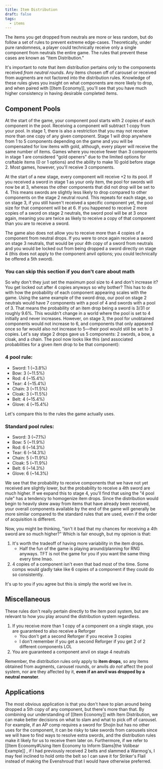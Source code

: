 ```yaml
---
title: Item Distribution
draft: false
tags:
  - items
---
```

The items you get dropped from neutrals are more or less random, but do follow a set of rules to prevent extreme edge-cases. Theoretically, under pure randomness, a player could technically receive only a single component from neutrals the entire game. The rules that prevent these cases are known as "Item Distribution."

It's important to note that item distribution pertains only to the components received *from neutral rounds*. Any items chosen off of carousel or received from augments are not factored into the distribution rules. Knowledge of these rules gives you insight on what components are more likely to drop, and when paired with [[Item Economy]], you'll see that you have much higher consistency in having desirable completed items.

## Component Pools
At the start of the game, your component pool starts with 2 copies of each component in the pool. Receiving a component will subtract 1 copy from your pool. In stage 1, there is also a restriction that you may not receive more than one copy of any given component. Stage 1 will drop anywhere from 1 to 5 components depending on the game and you will be compensated for low items with gold, although, every player will receive the same number of items. Games where you receive fewer than 3 components in stage 1 are considered "gold openers" due to the limited options for craftable items (0 or 1 options) and the ability to make 10 gold before stage 2. Most games, however, you'll receive 3 components.

At the start of a new stage, every component will receive +2 to its pool. If you received a sword in stage 1 as your only item, the pool for swords will now be at 3, whereas the other components that did not drop will be set to 4. This means swords are slightly less likely to drop compared to other components on the stage 2 neutral round. This repeats for each stage, so on stage 3, if you still haven't received a specific component yet, the pool size for that component will be at 6. If you happened to receive 2 more copies of a sword on stage 2 neutrals, the sword pool will be at 3 once again, meaning you are twice as likely to receive a copy of that component than you are to receive a sword.

The game also does not allow you to receive more than 4 copies of a component from neutral drops. If you were to once again receive a sword on stage 3 neutrals, that would be your 4th copy of a sword from neutrals and you would be locked out from being dropped a sword directly on stage 4 (this does not apply to the component anvil options; you could technically be offered a 5th sword).

### You can skip this section if you don't care about math
So why don't they just set the maximum pool size to 4 and don't increase it? You get locked out after 4 copies anyways so why bother? This has to do with how the probability of each component appearing scales with the game. Using the same example of the sword drop, our pool on stage 2 neutrals would have 7 components with a pool of 4 and swords with a pool of 3. That means the probability of an item drop being a sword is 3/31 or roughly 9.6%. This wouldn't change in a world where the pool is set to 4 initially and never increases. However, on stage 3, the pool for unobtained components would not increase to 6, and components that only appeared once so far would also not increase to 5—their pool would still be set to 3 copies. Let's say stage 2 drops gave us 5 components: 2 swords, a bow, a cloak, and a chain. The pool now looks like this (and associated probabilities for a given item drop to be that component):
### 4 pool rule:
- Sword: 1 (~3.8%)
- Bow: 3 (~11.5%)
- Rod: 4 (~15.4%)
- Tear: 4 (~15.4%)
- Chain: 3 (~11.5%)
- Cloak: 3 (~11.5%)
- Belt: 4 (~15.4%)
- Glove: 4 (~15.4%)

Let's compare this to the rules the game actually uses.
### Standard pool rules:
- Sword: 3 (~7.1%)
- Bow: 5 (~11.9%)
- Rod: 6 (~14.3%)
- Tear: 6 (~14.3%)
- Chain: 5 (~11.9%)
- Cloak: 5 (~11.9%)
- Belt: 6 (~14.3%)
- Glove: 6 (~14.3%)

We see that the probability to receive components that we have not yet received are slightly lower, but the probability to receive a 4th sword are much higher. If we expand this to stage 4, you'll find that using the "4 pool rule" has a tendency to homogenize item drops. Since the distribution would begin to heavily skew away from items that have already been received, your overall components available by the end of the game will generally be more similar compared to the standard rules that are used, even if the order of acquisition is different.

Now, you might be thinking, "isn't it bad that my chances for receiving a 4th sword are so much higher?" Which is fair enough, but my opinion is that:
1) It's worth the tradeoff of having more variability in the item drops.
	- Half the fun of the game is playing around/planning for RNG anyways. TFT is not the game for you if you want the same thing every time lmao.
2) 4 copies of a component isn't even that bad most of the time. Some comps would gladly take like 6 copies of a component if they could do so consistently.

It's up to you if you agree but this is simply the world we live in.
## Miscellaneous
These rules don't really pertain directly to the item pool system, but are relevant to how you play around the distribution system regardless.
1) If you receive more than 1 copy of a component on a single stage, you are guaranteed to also receive a Reforger
	- You don't get a second Reforger if you receive 3 copies
	- I don't remember if you get a second Reforger if you get 2 of 2 different components LOL
2) You are guaranteed a component anvil on stage 4 neutrals

Remember, the distribution rules only apply to **item drops**, so any items obtained from augments, carousel rounds, or anvils *do not* affect the pool system, nor are they affected by it, **even if an anvil was dropped by a neutral monster**.
## Applications
The most obvious application is that you don't have to plan around being dropped a 5th copy of any component, but there's more than that. By combining our understanding of [[Item Economy]] with Item Distribution, we can make better decisions on what to slam and what to pick off of carousel. For example, if an AP comp requires a sword for Shojin but has no other uses for the component, it can be risky to take swords from carousels since we will have to find ways to resolve extra swords, and the distribution rules make it likely for us to receive them later on. Furthermore, if we refer to [[Item Economy#Using Item Economy to Inform Slams|the Volibear Example]] , if I had previously received 2 belts and slammed a Warmog's, I may feel inclined to hold onto the belt so I can save it for Striker's Flail instead of making the Evenshroud that I would have otherwise preferred. 